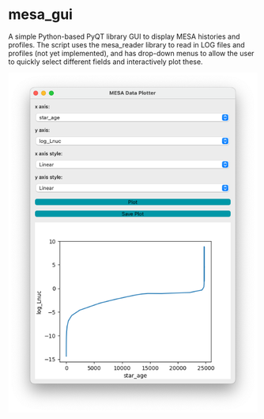 # mesa_gui
A simple Python-based PyQT library GUI to display MESA histories and profiles. The script uses the mesa_reader library to read in LOG files and profiles (not yet implemented), and has drop-down menus to allow the user to quickly select different fields and interactively plot these. 

![Example Image](images/example_snapshot.png)

